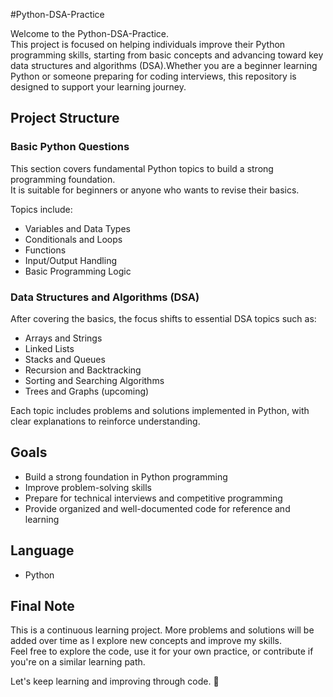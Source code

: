 #Python-DSA-Practice

Welcome to the Python-DSA-Practice.  
This project is focused on helping individuals improve their Python programming skills, starting from basic concepts and advancing toward key data structures and algorithms (DSA).Whether you are a beginner learning Python or someone preparing for coding interviews, this repository is designed to support your learning journey.

## Project Structure

### Basic Python Questions

This section covers fundamental Python topics to build a strong programming foundation.  
It is suitable for beginners or anyone who wants to revise their basics.

Topics include:
- Variables and Data Types  
- Conditionals and Loops  
- Functions  
- Input/Output Handling  
- Basic Programming Logic

### Data Structures and Algorithms (DSA)

After covering the basics, the focus shifts to essential DSA topics such as:
- Arrays and Strings  
- Linked Lists  
- Stacks and Queues  
- Recursion and Backtracking  
- Sorting and Searching Algorithms  
- Trees and Graphs (upcoming)

Each topic includes problems and solutions implemented in Python, with clear explanations to reinforce understanding.

## Goals

- Build a strong foundation in Python programming  
- Improve problem-solving skills  
- Prepare for technical interviews and competitive programming  
- Provide organized and well-documented code for reference and learning

## Language

- Python

## Final Note

This is a continuous learning project. More problems and solutions will be added over time as I explore new concepts and improve my skills.  
Feel free to explore the code, use it for your own practice, or contribute if you're on a similar learning path.

Let's keep learning and improving through code. 🙂
